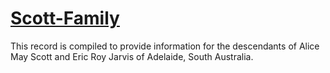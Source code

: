 # [Scott-Family](https://jarvis-genealogy.github.io/Scott-Family/)

This record is compiled to provide information for the descendants of Alice May Scott and Eric Roy Jarvis of Adelaide, South Australia.


